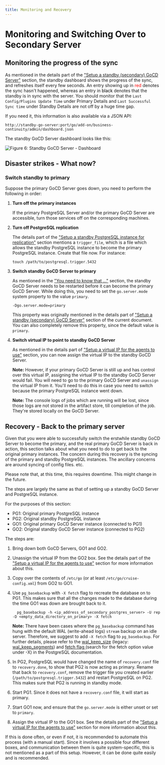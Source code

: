 ```yaml
---
title: Monitoring and Recovery
---
```


# Monitoring and Switching Over to Secondary Server

## Monitoring the progress of the sync

As mentioned in the details part of the ["Setup a standby (secondary) GoCD Server"](initial_setup.html#setup-a-standby-secondary-gocd-server) section, the standby dashboard shows the progress of the sync, and refreshes itself every few seconds. An entry showing up in <span style="color: red">red</span> denotes the sync hasn't happened, whereas an entry in <span style="color: black">black</span> denotes that the standby is in sync with the server. You should monitor that the `Last Config/Plugins Update Time` under Primary Details and `Last Successful Sync time` under Standby Details are not off by a huge time gap.

If you need it, this information is also available via a JSON API:

`http://standby-go-server:port/go/add-on/business-continuity/admin/dashboard.json`

The standby GoCD Server dashboard looks like this:

<a name="fig-6"></a>

![Figure 6: Standby GoCD Server - Dashboard](/images/advanced_usage/business-continuity/standby_go_server_done.jpg "Standby GoCD Server - Done with setup")


## Disaster strikes - What now?

### Switch standby to primary

Suppose the primary GoCD Server goes down, you need to perform the following in order:

1. **Turn off the primary instances**

    If the primary PostgreSQL Server and/or the primary GoCD Server are accessible, turn those services off on the corresponding machines.
2. **Turn off PostgreSQL replication**

    The details part of the ["Setup a standby PostgreSQL instance for replication"](initial_setup.html) section mentions a `trigger_file`, which is a file which allows the standby PostgreSQL instance to become the primary PostgreSQL instance. Create that file now. For instance:

    ```
    touch /path/to/postgresql.trigger.5432
    ```

3. **Switch standby GoCD Server to primary**

    As mentioned in the ["You need to know that ..."](introduction.html#you-need-to-know-that) section, the standby GoCD Server needs to be restarted before it can become the primary GoCD Server. While doing this, you need to set the `go.server.mode` system property to the value `primary`.

    ```
    -Dgo.server.mode=primary
    ```

    This property was originally mentioned in the details part of ["Setup a standby (secondary) GoCD Server"](initial_setup.html#setup-a-standby-secondary-gocd-server) section of the current document. You can also completely remove this property, since the default value is `primary`.

4. **Switch virtual IP to point to standby GoCD Server**

    As mentioned in the details part of ["Setup a virtual IP for the agents to use"](configuration.html) section, you can now assign the virtual IP to the standby GoCD Server.

    **Note:** However, if your primary GoCD Server is still up and has control over this virtual IP, assigning the virtual IP to the standby GoCD Server would fail. You will need to go to the primary GoCD Server and `unassign` the virtual IP from it. You'll need to do this in case you need to switch because the primary PostgreSQL instance went down.

      **Note:** The console logs of jobs which are running will be lost, since those logs are not stored in the artifact store, till completion of the job. They're stored locally on the GoCD Server.

## Recovery - Back to the primary server

Given that you were able to successfully switch the erstwhile standby GoCD Server to become the primary, and the real primary GoCD Server is back in action, this section talks about what you need to do to get back to the original primary instances. The concern during this recovery is the syncing of the primary and standby PostgreSQL instances. The ancillary concerns are around syncing of config files. etc.

Please note that, at this time, this requires downtime. This might change in the future.


The steps are largely the same as that of setting up a standby GoCD Server and PostgreSQL instance.

For the purposes of this section:

*   PG1: Original primary PostgreSQL instance
*   PG2: Original standby PostgreSQL instance
*   GO1: Original primary GoCD Server instance (connected to PG1)
*   GO2: Original standby GoCD Server instance (connected to PG2)

The steps are:

1.  Bring down both GoCD Servers, GO1 and GO2.
2.  Unassign the virtual IP from the GO2 box. See the details part of the ["Setup a virtual IP for the agents to use"](configuration.html) section for more information about this.
3.  Copy over the contents of `/etc/go` (or at least `/etc/go/cruise-config.xml`) from GO2 to GO1.
4.  Use `pg_basebackup` with `-X fetch` flag to recreate the database on to PG1.  This makes sure that all the changes made to the database during the time GO1 was down are brought back to it.

      ```shell
        pg_basebackup -h <ip_address_of_secondary_postgres_server> -U rep -D <empty_data_directory_on_primary> -X fetch
      ```

      **Note:** There have been cases where the `pg_basebackup` command has hung with the default WAL (write-ahead logs) `stream` backup on an idle server. Therefore, we suggest to add `-X fetch` flag to `pg_basebackup`. For further details, please refer to the <a href="https://www.postgresql.org/docs/current/runtime-config-replication.html#GUC-WAL-KEEP-SIZE">wal_keep_size</a> (legacy: <a href="https://www.postgresql.org/docs/12/runtime-config-replication.html#GUC-WAL-KEEP-SEGMENTS">wal_keep_segments</a>) and <a href="https://www.postgresql.org/docs/current/app-pgbasebackup.html">fetch flag </a> (search for the fetch option value under -X) in the PostgreSQL documentation.

5.  In PG2, PostgreSQL would have changed the name of `recovery.conf` file to `recovery.done`, to show that PG2 is now acting as primary. Rename that back to `recovery.conf`, remove the trigger file you created earlier (`/path/to/postgresql.trigger.5432`) and restart PostgreSQL on PG2. This makes sure that PG2 is running in standby mode.
6.  Start PG1. Since it does not have a `recovery.conf` file, it will start as primary.
7.  Start GO1 now, and ensure that the `go.server.mode` is either unset or set to `primary`.
8.  Assign the virtual IP to the GO1 box. See the details part of the ["Setup a virtual IP for the agents to use"](configuration.html) section for more information about this.

If this is done often, or even if not, it is recommended to automate this process (with a manual start). Since it involves a possible four different boxes, and communication between them is quite system-specific, this is not mentioned as a part of this setup. However, it can be done quite easily and is recommended.
